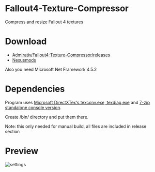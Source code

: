 # Fallout4-Texture-Compressor
Compress and resize Fallout 4 textures

# Download
- [Admirativ/Fallout4-Texture-Compressor/releases](https://github.com/Admirativ/Fallout4-Texture-Compressor/releases)
- [Nexusmods](https://www.nexusmods.com/fallout4/mods/25691/)

Also you need Microsoft Net Framework 4.5.2

# Dependencies
Program uses [Microsoft DirectXTex's texconv.exe, texdiag.exe](https://github.com/Microsoft/DirectXTex/releases) 
and [7-zip standalone console version](http://www.7-zip.org/download.html).

Create /bin/ directory and put them there.

Note: this only needed for manual build, all files are included in release section

# Preview
![settings](https://i.imgur.com/QEjg52x.png)
